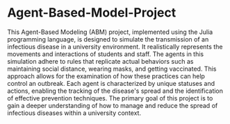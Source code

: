 # Agent-Based-Model-Project

This Agent-Based Modeling (ABM) project, implemented using the Julia programming language, is designed to simulate the transmission of an infectious disease in a university environment. It realistically represents the movements and interactions of students and staff. The agents in this simulation adhere to rules that replicate actual behaviors such as maintaining social distance, wearing masks, and getting vaccinated. This approach allows for the examination of how these practices can help control an outbreak. Each agent is characterized by unique statuses and actions, enabling the tracking of the disease's spread and the identification of effective prevention techniques. The primary goal of this project is to gain a deeper understanding of how to manage and reduce the spread of infectious diseases within a university context.
